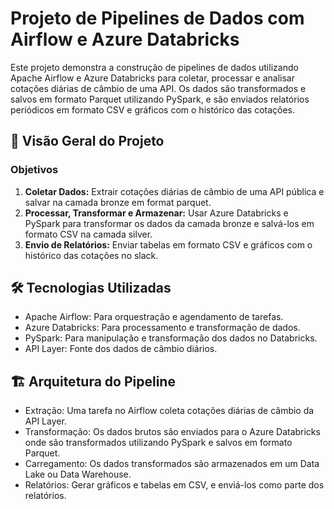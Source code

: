 # Projeto de Pipelines de Dados com Airflow e Azure Databricks

Este projeto demonstra a construção de pipelines de dados utilizando Apache Airflow e Azure Databricks para coletar, processar e analisar cotações diárias de câmbio de uma API. Os dados são transformados e salvos em formato Parquet utilizando PySpark, e são enviados relatórios periódicos em formato CSV e gráficos com o histórico das cotações.

## 📝 Visão Geral do Projeto
### Objetivos
1. **Coletar Dados:** Extrair cotações diárias de câmbio de uma API pública e salvar na camada bronze em format parquet.
2. **Processar, Transformar e Armazenar:** Usar Azure Databricks e PySpark para transformar os dados da camada bronze e salvá-los em formato CSV na camada silver.
3. **Envio de Relatórios:** Enviar tabelas em formato CSV e gráficos com o histórico das cotações no slack.
## 🛠️ Tecnologias Utilizadas
* Apache Airflow: Para orquestração e agendamento de tarefas.
* Azure Databricks: Para processamento e transformação de dados.
* PySpark: Para manipulação e transformação dos dados no Databricks.
* API Layer: Fonte dos dados de câmbio diários.
## 🏗️ Arquitetura do Pipeline
* Extração: Uma tarefa no Airflow coleta cotações diárias de câmbio da API Layer.
* Transformação: Os dados brutos são enviados para o Azure Databricks onde são transformados utilizando PySpark e salvos em formato Parquet.
* Carregamento: Os dados transformados são armazenados em um Data Lake ou Data Warehouse.
* Relatórios: Gerar gráficos e tabelas em CSV, e enviá-los como parte dos relatórios.
